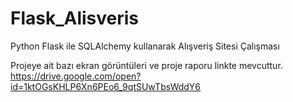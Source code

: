 # Flask_Alisveris
Python Flask ile SQLAlchemy kullanarak Alışveriş Sitesi Çalışması

Projeye ait bazı ekran görüntüleri ve proje raporu linkte mevcuttur.
https://drive.google.com/open?id=1ktOGsKHLP6Xn6PEo6_9qtSUwTbsWddY6

